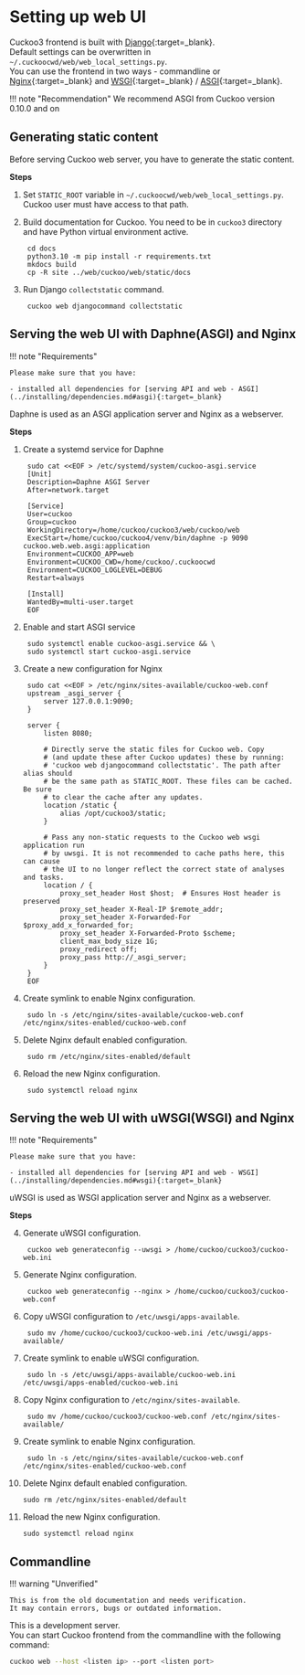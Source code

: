 # Setting up web UI

Cuckoo3 frontend is built with [Django](https://www.djangoproject.com/){:target=_blank}.   
Default settings can be overwritten in `~/.cuckoocwd/web/web_local_settings.py`.  
You can use the frontend in two ways - commandline or [Nginx](https://nginx.org/en/){:target=_blank} and [WSGI](https://uwsgi-docs.readthedocs.io/en/latest/){:target=_blank} / [ASGI](https://asgi.readthedocs.io/en/latest/){:target=_blank}.  

!!! note "Recommendation"
    We recommend ASGI from Cuckoo version 0.10.0 and on

## Generating static content
Before serving Cuckoo web server, you have to generate the static content.

**Steps**

1. Set `STATIC_ROOT` variable in `~/.cuckoocwd/web/web_local_settings.py`. Cuckoo user must have access to that path.

2. Build documentation for Cuckoo. You need to be in `cuckoo3` directory and have Python virtual environment active.

        cd docs
        python3.10 -m pip install -r requirements.txt
        mkdocs build
        cp -R site ../web/cuckoo/web/static/docs

3. Run Django `collectstatic` command. 

        cuckoo web djangocommand collectstatic

## Serving the web UI with Daphne(ASGI) and Nginx

!!! note "Requirements"

    Please make sure that you have:

    - installed all dependencies for [serving API and web - ASGI](../installing/dependencies.md#asgi){:target=_blank}  

Daphne is used as an ASGI application server and Nginx as a webserver.

**Steps**

1. Create a systemd service for Daphne

        sudo cat <<EOF > /etc/systemd/system/cuckoo-asgi.service
        [Unit]
        Description=Daphne ASGI Server
        After=network.target

        [Service]
        User=cuckoo
        Group=cuckoo
        WorkingDirectory=/home/cuckoo/cuckoo3/web/cuckoo/web
        ExecStart=/home/cuckoo/cuckoo4/venv/bin/daphne -p 9090 cuckoo.web.web.asgi:application
        Environment=CUCKOO_APP=web
        Environment=CUCKOO_CWD=/home/cuckoo/.cuckoocwd
        Environment=CUCKOO_LOGLEVEL=DEBUG
        Restart=always

        [Install]
        WantedBy=multi-user.target
        EOF

2. Enable and start ASGI service

        sudo systemctl enable cuckoo-asgi.service && \
        sudo systemctl start cuckoo-asgi.service

3. Create a new configuration for Nginx

        sudo cat <<EOF > /etc/nginx/sites-available/cuckoo-web.conf
        upstream _asgi_server {
            server 127.0.0.1:9090;
        }

        server {
            listen 8080;

            # Directly serve the static files for Cuckoo web. Copy
            # (and update these after Cuckoo updates) these by running:
            # 'cuckoo web djangocommand collectstatic'. The path after alias should
            # be the same path as STATIC_ROOT. These files can be cached. Be sure
            # to clear the cache after any updates.
            location /static {
                alias /opt/cuckoo3/static;
            }

            # Pass any non-static requests to the Cuckoo web wsgi application run
            # by uwsgi. It is not recommended to cache paths here, this can cause
            # the UI to no longer reflect the correct state of analyses and tasks.
            location / {
                proxy_set_header Host $host;  # Ensures Host header is preserved
                proxy_set_header X-Real-IP $remote_addr;
                proxy_set_header X-Forwarded-For $proxy_add_x_forwarded_for;
                proxy_set_header X-Forwarded-Proto $scheme;
                client_max_body_size 1G;
                proxy_redirect off;
                proxy_pass http://_asgi_server;
            }
        }
        EOF

4. Create symlink to enable Nginx configuration.

        sudo ln -s /etc/nginx/sites-available/cuckoo-web.conf /etc/nginx/sites-enabled/cuckoo-web.conf

5. Delete Nginx default enabled configuration.

        sudo rm /etc/nginx/sites-enabled/default

6. Reload the new Nginx configuration.

        sudo systemctl reload nginx


## Serving the web UI with uWSGI(WSGI) and Nginx

!!! note "Requirements"

    Please make sure that you have:

    - installed all dependencies for [serving API and web - WSGI](../installing/dependencies.md#wsgi){:target=_blank}  

uWSGI is used as WSGI application server and Nginx as a webserver.

**Steps**

4. Generate uWSGI configuration.

        cuckoo web generateconfig --uwsgi > /home/cuckoo/cuckoo3/cuckoo-web.ini

5. Generate Nginx configuration.

        cuckoo web generateconfig --nginx > /home/cuckoo/cuckoo3/cuckoo-web.conf

6. Copy uWSGI  configuration to `/etc/uwsgi/apps-available`.

        sudo mv /home/cuckoo/cuckoo3/cuckoo-web.ini /etc/uwsgi/apps-available/

7. Create symlink to enable uWSGI configuration.

        sudo ln -s /etc/uwsgi/apps-available/cuckoo-web.ini /etc/uwsgi/apps-enabled/cuckoo-web.ini

8. Copy Nginx configuration to `/etc/nginx/sites-available`.

        sudo mv /home/cuckoo/cuckoo3/cuckoo-web.conf /etc/nginx/sites-available/

9. Create symlink to enable Nginx configuration.

        sudo ln -s /etc/nginx/sites-available/cuckoo-web.conf /etc/nginx/sites-enabled/cuckoo-web.conf

10. Delete Nginx default enabled configuration.

        sudo rm /etc/nginx/sites-enabled/default

11. Reload the new Nginx configuration.

        sudo systemctl reload nginx


## Commandline 

!!! warning "Unverified"

    This is from the old documentation and needs verification.  
    It may contain errors, bugs or outdated information.

This is a development server.  
You can start Cuckoo frontend from the commandline with the following command:

```bash
cuckoo web --host <listen ip> --port <listen port>
```

